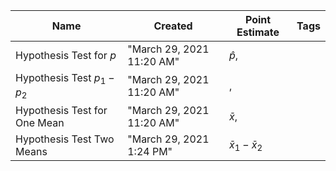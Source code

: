 |Name|Created|Point Estimate|Tags|
|---|---|---|---|
|Hypothesis Test for $p$|"March 29, 2021 11:20 AM"|$\hat{p}$,|
|Hypothesis Test $p_1 - p_2$|"March 29, 2021 11:20 AM"|,|
|Hypothesis Test for One Mean|"March 29, 2021 11:20 AM"|$\bar{x}$,|
|Hypothesis Test Two Means|"March 29, 2021 1:24 PM"|$\bar{x}_1 - \bar{x}_2$||